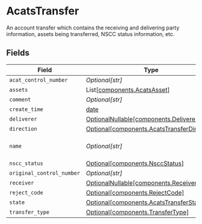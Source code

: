# AcatsTransfer

An account transfer which contains the receiving and delivering party information, assets being transferred, NSCC status information, etc.


## Fields

| Field                                                                                                                                  | Type                                                                                                                                   | Required                                                                                                                               | Description                                                                                                                            | Example                                                                                                                                |
| -------------------------------------------------------------------------------------------------------------------------------------- | -------------------------------------------------------------------------------------------------------------------------------------- | -------------------------------------------------------------------------------------------------------------------------------------- | -------------------------------------------------------------------------------------------------------------------------------------- | -------------------------------------------------------------------------------------------------------------------------------------- |
| `acat_control_number`                                                                                                                  | *Optional[str]*                                                                                                                        | :heavy_minus_sign:                                                                                                                     | The NSCC transfer identifier                                                                                                           | 20240201123456                                                                                                                         |
| `assets`                                                                                                                               | List[[components.AcatsAsset](../../models/components/acatsasset.md)]                                                                   | :heavy_minus_sign:                                                                                                                     | The assets being transferred (Cash, Equities, etc.)                                                                                    |                                                                                                                                        |
| `comment`                                                                                                                              | *Optional[str]*                                                                                                                        | :heavy_minus_sign:                                                                                                                     | User supplied comment                                                                                                                  | From XYZ Brokerage                                                                                                                     |
| `create_time`                                                                                                                          | [date](https://docs.python.org/3/library/datetime.html#date-objects)                                                                   | :heavy_minus_sign:                                                                                                                     | The transfer creation timestamp                                                                                                        | 2022-02-01 12:34:56 +0000 UTC                                                                                                          |
| `deliverer`                                                                                                                            | [OptionalNullable[components.Deliverer]](../../models/components/deliverer.md)                                                         | :heavy_minus_sign:                                                                                                                     | The delivering party information                                                                                                       |                                                                                                                                        |
| `direction`                                                                                                                            | [Optional[components.AcatsTransferDirection]](../../models/components/acatstransferdirection.md)                                       | :heavy_minus_sign:                                                                                                                     | The direction of the transfer                                                                                                          | OUTGOING                                                                                                                               |
| `name`                                                                                                                                 | *Optional[str]*                                                                                                                        | :heavy_minus_sign:                                                                                                                     | The service generated name of the transfer. Format: correspondents/{correspondent_id}/accounts/{account_id}/transfers/{transfer_id}    | correspondents/00000000-0000-0000-0000-000000000002/accounts/01H8FB90ZRRFWXB4XC2JPJ1D4Y/transfers/00000000-0000-0000-0000-000000000000 |
| `nscc_status`                                                                                                                          | [Optional[components.NsccStatus]](../../models/components/nsccstatus.md)                                                               | :heavy_minus_sign:                                                                                                                     | The NSCC transfer status                                                                                                               | REQUEST                                                                                                                                |
| `original_control_number`                                                                                                              | *Optional[str]*                                                                                                                        | :heavy_minus_sign:                                                                                                                     | An associated NSCC transfer identifier, if applicable                                                                                  | 20240201123456                                                                                                                         |
| `receiver`                                                                                                                             | [OptionalNullable[components.Receiver]](../../models/components/receiver.md)                                                           | :heavy_minus_sign:                                                                                                                     | The receiving party information                                                                                                        |                                                                                                                                        |
| `reject_code`                                                                                                                          | [Optional[components.RejectCode]](../../models/components/rejectcode.md)                                                               | :heavy_minus_sign:                                                                                                                     | The reject code                                                                                                                        | SSN_TAX_ID_MISMATCH                                                                                                                    |
| `state`                                                                                                                                | [Optional[components.AcatsTransferState]](../../models/components/acatstransferstate.md)                                               | :heavy_minus_sign:                                                                                                                     | The transfer state                                                                                                                     | RECEIVED                                                                                                                               |
| `transfer_type`                                                                                                                        | [Optional[components.TransferType]](../../models/components/transfertype.md)                                                           | :heavy_minus_sign:                                                                                                                     | The type of transfer                                                                                                                   | FULL_TRANSFER                                                                                                                          |